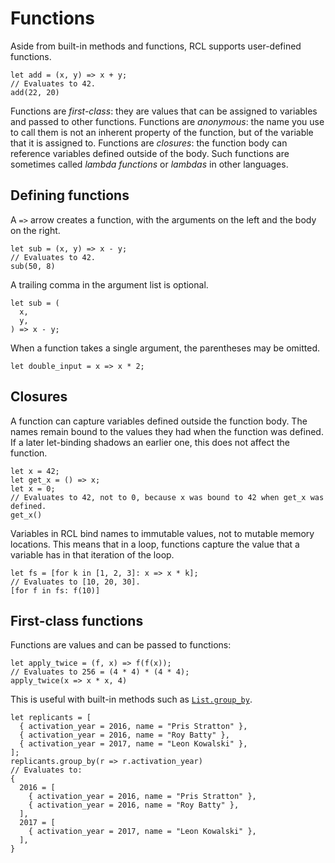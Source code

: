 # Functions

Aside from built-in methods and functions, <abbr>RCL</abbr> supports
user-defined functions.

```rcl
let add = (x, y) => x + y;
// Evaluates to 42.
add(22, 20)
```

Functions are _first-class_: they are values that can be assigned to variables
and passed to other functions. Functions are _anonymous_: the name you use to
call them is not an inherent property of the function, but of the variable that
it is assigned to. Functions are _closures_: the function body can reference
variables defined outside of the body. Such functions are sometimes called
_lambda functions_ or _lambdas_ in other languages.

## Defining functions

A `=>` arrow creates a function, with the arguments on the left and the body
on the right.

```rcl
let sub = (x, y) => x - y;
// Evaluates to 42.
sub(50, 8)
```

A trailing comma in the argument list is optional.

```rcl
let sub = (
  x,
  y,
) => x - y;
```

When a function takes a single argument, the parentheses may be omitted.

```rcl
let double_input = x => x * 2;
```

## Closures

A function can capture variables defined outside the function body. The names
remain bound to the values they had when the function was defined. If a later
let-binding shadows an earlier one, this does not affect the function.

```rcl
let x = 42;
let get_x = () => x;
let x = 0;
// Evaluates to 42, not to 0, because x was bound to 42 when get_x was defined.
get_x()
```

Variables in <abbr>RCL</abbr> bind names to immutable values, not to mutable
memory locations. This means that in a loop, functions capture the value that
a variable has in that iteration of the loop.

```rcl
let fs = [for k in [1, 2, 3]: x => x * k];
// Evaluates to [10, 20, 30].
[for f in fs: f(10)]
```

## First-class functions

Functions are values and can be passed to functions:

```rcl
let apply_twice = (f, x) => f(f(x));
// Evaluates to 256 = (4 * 4) * (4 * 4);
apply_twice(x => x * x, 4)
```

This is useful with built-in methods such as
[`List.group_by`](type_list.md#group_by).

```rcl
let replicants = [
  { activation_year = 2016, name = "Pris Stratton" },
  { activation_year = 2016, name = "Roy Batty" },
  { activation_year = 2017, name = "Leon Kowalski" },
];
replicants.group_by(r => r.activation_year)
// Evaluates to:
{
  2016 = [
    { activation_year = 2016, name = "Pris Stratton" },
    { activation_year = 2016, name = "Roy Batty" },
  ],
  2017 = [
    { activation_year = 2017, name = "Leon Kowalski" },
  ],
}
```
